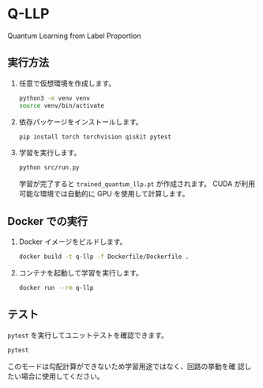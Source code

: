 # Q-LLP
Quantum Learning from Label Proportion

## 実行方法
1. 任意で仮想環境を作成します。
   ```bash
   python3 -m venv venv
   source venv/bin/activate
   ```
2. 依存パッケージをインストールします。
   ```bash
   pip install torch torchvision qiskit pytest
   ```
3. 学習を実行します。
   ```bash
   python src/run.py
   ```
   学習が完了すると `trained_quantum_llp.pt` が作成されます。
   CUDA が利用可能な環境では自動的に GPU を使用して計算します。

## Docker での実行
1. Docker イメージをビルドします。
   ```bash
   docker build -t q-llp -f Dockerfile/Dockerfile .
   ```
2. コンテナを起動して学習を実行します。
   ```bash
   docker run --rm q-llp
   ```

## テスト
`pytest` を実行してユニットテストを確認できます。
```bash
pytest
```


このモードは勾配計算ができないため学習用途ではなく、回路の挙動を確
認したい場合に使用してください。
